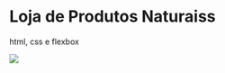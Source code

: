 # Loja de Produtos Naturaiss

html, css e flexbox

<img src="https://github.com/dieegobs/loja-de-produtos-naturais/blob/main/images/Site.png?raw=true"/>
